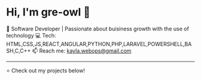 # Hi, I'm gre-owl 👋  

🚀 Software Developer | Passionate about buisiness growth with the use of technology 
💻 Tech: HTML,CSS,JS,REACT,ANGULAR,PYTHON,PHP,LARAVEL,POWERSHELL,BASH,C,C++
📫 Reach me: kayla.webops@gmail.com

---
⭐ Check out my projects below!

